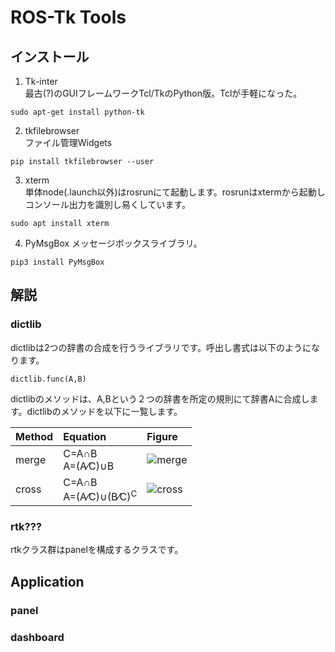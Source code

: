 # ROS-Tk Tools  

## インストール
1. Tk-inter  
最古(?)のGUIフレームワークTcl/TkのPython版。Tclが手軽になった。
~~~
sudo apt-get install python-tk
~~~
2. tkfilebrowser  
ファイル管理Widgets
~~~
pip install tkfilebrowser --user
~~~
3. xterm  
単体node(.launch以外)はrosrunにて起動します。rosrunはxtermから起動しコンソール出力を識別し易くしています。
~~~
sudo apt install xterm
~~~
4. PyMsgBox
メッセージボックスライブラリ。
~~~
pip3 install PyMsgBox
~~~

## 解説
### dictlib  
dictlibは2つの辞書の合成を行うライブラリです。呼出し書式は以下のようになります。
~~~  
dictlib.func(A,B)    
~~~
dictlibのメソッドは、A,Bという２つの辞書を所定の規則にて辞書Aに合成します。dictlibのメソッドを以下に一覧します。  

|Method|Equation|Figure|
|:----|:----|:----|
|merge|C=A&cap;B<br>A=(A&frasl;C)&cup;B|![merge](icon/merge.png)|
|cross|C=A&cap;B<br>A=(A&frasl;C)&cup;(B&frasl;C)<sup>C</sup>|![cross](icon/cross.png)|

### rtk???  
rtkクラス群はpanelを構成するクラスです。

## Application
### panel
### dashboard
